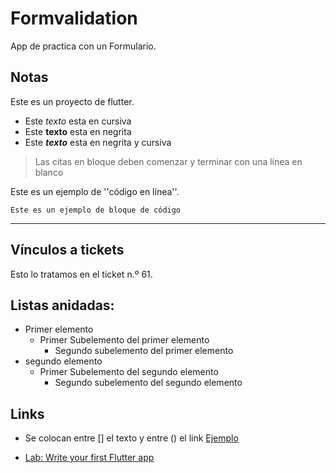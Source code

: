 # Formvalidation

App de practica con un Formulario.

## Notas

Este es un proyecto de flutter.

- Este _texto_ esta en cursiva
- Este **texto** esta en negrita
- Este ***texto*** esta en negrita y cursiva

> Las citas en bloque deben comenzar y terminar con una línea en blanco

Este es un ejemplo de ''código en línea''.

```
Este es un ejemplo de bloque de código
```

---

## Vínculos a tickets

Esto lo tratamos en el ticket n.º 61.

## Listas anidadas:

- Primer elemento
    - Primer Subelemento del primer elemento
	  - Segundo subelemento del primer elemento
- segundo elemento
    - Primer Subelemento del segundo elemento
	  - Segundo subelemento del segundo elemento

## Links

- Se colocan entre [] el texto y entre () el link [Ejemplo](https://www.google.com)



- [Lab: Write your first Flutter app](https://flutter.dev/docs/get-started/codelab)
